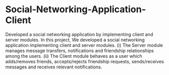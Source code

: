 # Social-Networking-Application-Client
Developed a social networking application by implementing client and server modules.
In this project, We developed a social networking application implementing client and server modules. 
(i) The Server module manages message transfers, notifications and friendship relationships among the users.
(ii) The Client module behaves as a user which adds/removes friends, accepts/rejects friendship requests, sends/receives messages and receives relevant notifications.
